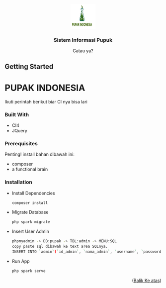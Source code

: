 <br />
<div align="center">
  <a href="https://github.com/mohammadrafly/pupak-indonesia">
    <img src="public/assets/images/Pupak indonesia.png" alt="Logo" width="80" height="80">
  </a>

<h3 align="center">Sistem Informasi Pupuk</h3>

  <p align="center">
    Gatau ya?
    <br />
  </p>
</div>

<!-- GETTING STARTED -->
## Getting Started

# PUPAK INDONESIA
Ikuti perintah berikut biar CI nya bisa lari

### Built With

* CI4
* JQuery

### Prerequisites

Penting! install bahan dibawah ini:
* composer
* a functional brain

### Installation

* Install Dependencies
   ```sh
   composer install
   ```
* Migrate Database
   ```sh
   php spark migrate
   ```
* Insert User Admin
   ```sh
   phpmyadmin -> DB:pupak -> TBL:admin -> MENU:SQL 
   copy paste sql dibawah ke text area SQLnya.
   INSERT INTO `admin`(`id_admin`, `nama_admin`, `username`, `password`) VALUES ('1','admin','admin','$2a$12$9itAdyuzRwG7eDW/UmLl6OV1qGEGGWG1Hj75ZW7oP7jzojjoPrjKS')
   ```
* Run App
   ```sh
   php spark serve
   ```

<p align="right">(<a href="#readme-top">Balik Ke atas</a>)</p>
